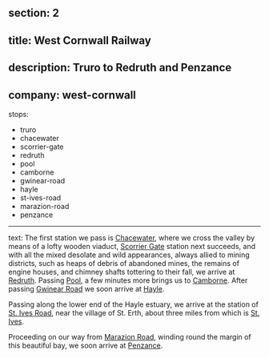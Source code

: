 section: 2
----
title: West Cornwall Railway
----
description: Truro to Redruth and Penzance
----
company: west-cornwall
----
stops:
- truro
- chacewater
- scorrier-gate
- redruth
- pool
- camborne
- gwinear-road
- hayle
- st-ives-road
- marazion-road
- penzance
----
text: The first station we pass is [Chacewater](/stations/chacewater), where we cross the valley by means of a lofty wooden viaduct, [Scorrier Gate](/stations/scorrier-gate) station next succeeds, and with all the mixed desolate and wild appearances, always allied to mining districts, such as heaps of debris of abandoned mines, the remains of engine houses, and chimney shafts tottering to their fall, we arrive at [Redruth](/stations/redruth). Passing [Pool](/stations/pool), a few minutes more brings us to [Camborne](/stations/camborne). After passing [Gwinear Road](/stations/gwinear-road) we soon arrive at [Hayle](/stations/hayle).

Passing along the lower end of the Hayle estuary, we arrive at the station of [St. Ives Road](/stations/st-ives-road), near the village of St. Erth, about three miles from which is [St. Ives](/stations/st-ives).

Proceeding on our way from [Marazion Road](/stations/marazion-road), winding round the margin of this beautiful bay, we soon arrive at [Penzance](/stations/penzance).
